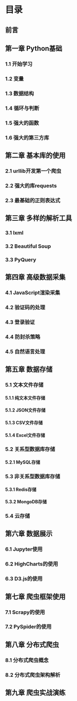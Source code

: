 # 目录

## 前言 

## 第一章 Python基础

### 1.1 开始学习

### 1.2 变量 

### 1.3 数据结构

### 1.4 循环与判断

### 1.5 强大的函数 

### 1.6 强大的第三方库 

## 第二章 基本库的使用

### 2.1 urllib开发第一个爬虫

### 2.2 强大的库requests

### 2.3 最基础的正则表达式

## 第三章 多样的解析工具

### 3.1 lxml

### 3.2 Beautiful Soup

### 3.3 PyQuery 

## 第四章 高级数据采集

### 4.1 JavaScript渲染采集

### 4.2 验证码的处理

### 4.3 登录验证

### 4.4 防封杀策略

### 4.5 自然语言处理

## 第五章 数据存储

### 5.1 文本文件存储

#### 5.1.1 纯文本文件存储

#### 5.1.2 JSON文件存储

#### 5.1.3 CSV文件存储

#### 5.1.4 Excel文件存储

### 5.2 关系型数据库存储

#### 5.2.1 MySQL存储

### 5.3 非关系型数据库存储

#### 5.3.1 Redis存储

#### 5.3.2 MongoDB存储

### 5.4 云存储

## 第六章 数据展示

### 6.1 Jupyter使用

### 6.2 HighCharts的使用

### 6.3 D3.js的使用

## 第七章 爬虫框架使用

### 7.1 Scrapy的使用

### 7.2 PySpider的使用

## 第八章 分布式爬虫

### 8.1 分布式爬虫概念

### 8.2 分布式爬虫架构解析

## 第九章 爬虫实战演练
